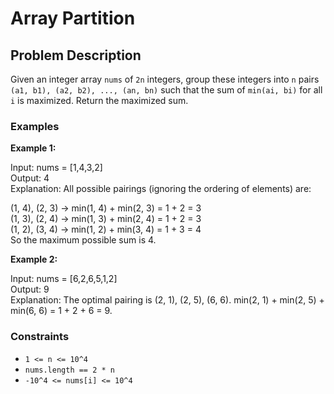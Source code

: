 # Array Partition

## Problem Description

Given an integer array `nums` of `2n` integers, group these integers into `n` pairs `(a1, b1), (a2, b2), ..., (an, bn)` such that the sum of `min(ai, bi)` for all `i` is maximized. Return the maximized sum.

### Examples

**Example 1:**

Input: nums = [1,4,3,2] <br>
Output: 4 <br>
Explanation: All possible pairings (ignoring the ordering of elements) are: <br>

(1, 4), (2, 3) -> min(1, 4) + min(2, 3) = 1 + 2 = 3 <br>
(1, 3), (2, 4) -> min(1, 3) + min(2, 4) = 1 + 2 = 3 <br>
(1, 2), (3, 4) -> min(1, 2) + min(3, 4) = 1 + 3 = 4 <br>
So the maximum possible sum is 4. <br>



**Example 2:**

Input: nums = [6,2,6,5,1,2] <br>
Output: 9 <br>
Explanation: The optimal pairing is (2, 1), (2, 5), (6, 6). min(2, 1) + min(2, 5) + min(6, 6) = 1 + 2 + 6 = 9.



### Constraints

- `1 <= n <= 10^4`
- `nums.length == 2 * n`
- `-10^4 <= nums[i] <= 10^4`


